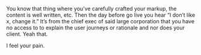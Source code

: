 

You know that thing where you’ve carefully crafted your markup, the content is well written, etc. Then
the day before go live you hear “I don’t like x, change it.” It’s from the chief exec
of said large corporation that you have no access to to explain the user journeys or rationale and nor does
your client. Yeah that.

I feel your pain.